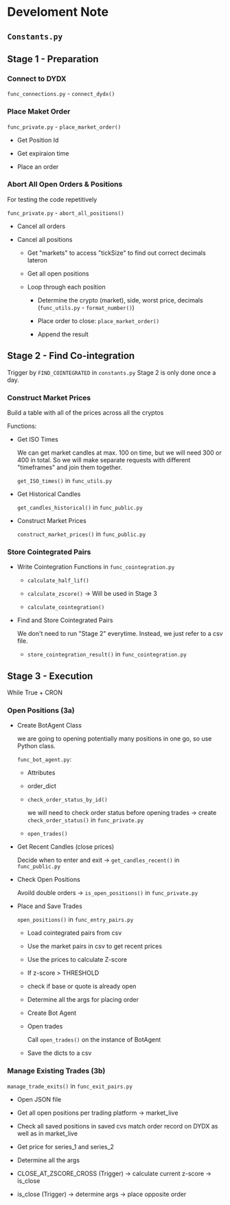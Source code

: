 # Develoment Note

## `Constants.py`

## Stage 1 - Preparation

### Connect to DYDX

`func_connections.py` - `connect_dydx()`

### Place Maket Order

`func_private.py` - `place_market_order()`

- Get Position Id

- Get expiraion time

- Place an order

### Abort All Open Orders & Positions

For testing the code repetitively

`func_private.py` - `abort_all_positions()`

- Cancel all orders

- Cancel all positions

  - Get "markets" to access "tickSize" to find out correct decimals lateron

  - Get all open positions

  - Loop through each position

    - Determine the crypto (market), side, worst price, decimals (`func_utils.py` - `format_number()`)

    - Place order to close: `place_market_order()`

    - Append the result

## Stage 2 - Find Co-integration

Trigger by `FIND_COINTEGRATED` in `constants.py`
Stage 2 is only done once a day.

### Construct Market Prices

Build a table with all of the prices across all the cryptos

Functions:

- Get ISO Times

  We can get market candles at max. 100 on time, but we will need 300 or 400 in total.
  So we will make separate requests with different "timeframes" and join them together.

  `get_ISO_times()` in `func_utils.py`

- Get Historical Candles

  `get_candles_historical()` in `func_public.py`

- Construct Market Prices

  `construct_market_prices()` in `func_public.py`

### Store Cointegrated Pairs

- Write Cointegration Functions in `func_cointegration.py`

  - `calculate_half_lif()`

  - `calculate_zscore()` -> Will be used in Stage 3

  - `calculate_cointegration()`

- Find and Store Cointegrated Pairs

  We don't need to run "Stage 2" everytime. Instead, we just refer to a csv file.

  - `store_cointegration_result()` in `func_cointegration.py`

## Stage 3 - Execution

While True + CRON

### Open Positions (3a)

- Create BotAgent Class

  we are going to opening potentially many positions in one go, so use Python class.

  `func_bot_agent.py`:

  - Attributes

  - order_dict

  - `check_order_status_by_id()`

    we will need to check order status before opening trades -> create `check_order_status()` in `func_private.py`

  - `open_trades()`

- Get Recent Candles (close prices)

  Decide when to enter and exit -> `get_candles_recent()` in `func_public.py`

- Check Open Positions

  Avoild double orders -> `is_open_positions()` in `func_private.py`

- Place and Save Trades

  `open_positions()` in `func_entry_pairs.py`

  - Load cointegrated pairs from csv

  - Use the market pairs in csv to get recent prices

  - Use the prices to calculate Z-score

  - If z-score > THRESHOLD

  - check if base or quote is already open

  - Determine all the args for placing order

  - Create Bot Agent

  - Open trades

    Call `open_trades()` on the instance of BotAgent

  - Save the dicts to a csv

### Manage Existing Trades (3b)

`manage_trade_exits()` in `func_exit_pairs.py`

- Open JSON file

- Get all open positions per trading platform -> market_live

- Check all saved positions in saved cvs match order record on DYDX as well as in market_live

- Get price for series_1 and series_2

- Determine all the args

- CLOSE_AT_ZSCORE_CROSS (Trigger) -> calculate current z-score -> is_close

- is_close (Trigger) -> determine args -> place opposite order
